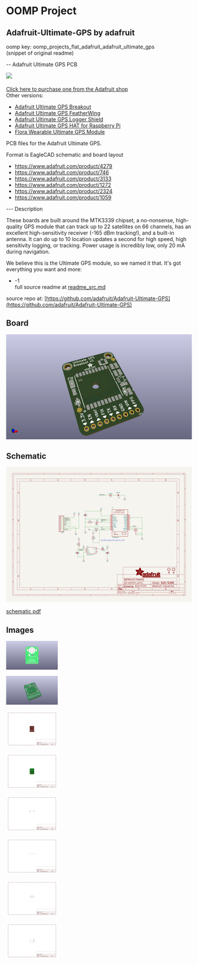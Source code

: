 # OOMP Project  
## Adafruit-Ultimate-GPS  by adafruit  
  
oomp key: oomp_projects_flat_adafruit_adafruit_ultimate_gps  
(snippet of original readme)  
  
-- Adafruit Ultimate GPS PCB  
  
<a href="http://www.adafruit.com/products/4279"><img src="assets/4279.jpg?raw=true" width="500px"><br/>  
Click here to purchase one from the Adafruit shop</a>  
Other versions:  
* <a href="https://www.adafruit.com/product/746">Adafruit Ultimate GPS Breakout</a>  
* <a href="https://www.adafruit.com/product/3133">Adafruit Ultimate GPS FeatherWing</a>  
* <a href="https://www.adafruit.com/product/1272">Adafruit Ultimate GPS Logger Shield</a>  
* <a href="https://www.adafruit.com/product/2324">Adafruit Ultimate GPS HAT for Raspberry Pi</a>  
* <a href="https://www.adafruit.com/product/1059">Flora Wearable Ultimate GPS Module</a>  
  
PCB files for the Adafruit Ultimate GPS.   
  
Format is EagleCAD schematic and board layout  
* https://www.adafruit.com/product/4279  
* https://www.adafruit.com/product/746  
* https://www.adafruit.com/product/3133  
* https://www.adafruit.com/product/1272  
* https://www.adafruit.com/product/2324  
* https://www.adafruit.com/product/1059  
  
--- Description  
  
These boards are built around the MTK3339 chipset, a no-nonsense, high-quality GPS module that can track up to 22 satellites on 66 channels, has an excellent high-sensitivity receiver (-165 dBm tracking!), and a built-in antenna. It can do up to 10 location updates a second for high speed, high sensitivity logging, or tracking. Power usage is incredibly low, only 20 mA during navigation.  
  
We believe this is the Ultimate GPS module, so we named it that. It's got everything you want and more:  
  
* -1  
  full source readme at [readme_src.md](readme_src.md)  
  
source repo at: [https://github.com/adafruit/Adafruit-Ultimate-GPS](https://github.com/adafruit/Adafruit-Ultimate-GPS)  
## Board  
  
[![working_3d.png](working_3d_600.png)](working_3d.png)  
## Schematic  
  
[![working_schematic.png](working_schematic_600.png)](working_schematic.png)  
  
[schematic pdf](working_schematic.pdf)  
## Images  
  
[![working_3D_bottom.png](working_3D_bottom_140.png)](working_3D_bottom.png)  
  
[![working_3D_top.png](working_3D_top_140.png)](working_3D_top.png)  
  
[![working_assembly_page_01.png](working_assembly_page_01_140.png)](working_assembly_page_01.png)  
  
[![working_assembly_page_02.png](working_assembly_page_02_140.png)](working_assembly_page_02.png)  
  
[![working_assembly_page_03.png](working_assembly_page_03_140.png)](working_assembly_page_03.png)  
  
[![working_assembly_page_04.png](working_assembly_page_04_140.png)](working_assembly_page_04.png)  
  
[![working_assembly_page_05.png](working_assembly_page_05_140.png)](working_assembly_page_05.png)  
  
[![working_assembly_page_06.png](working_assembly_page_06_140.png)](working_assembly_page_06.png)  
